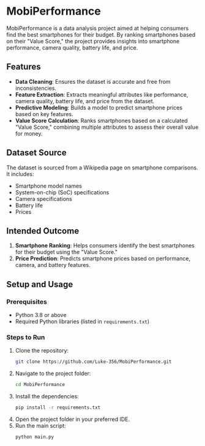 # MobiPerformance

MobiPerformance is a data analysis project aimed at helping consumers find the best smartphones for their budget. By ranking smartphones based on their "Value Score," the project provides insights into smartphone performance, camera quality, battery life, and price.

## Features
- **Data Cleaning**: Ensures the dataset is accurate and free from inconsistencies.
- **Feature Extraction**: Extracts meaningful attributes like performance, camera quality, battery life, and price from the dataset.
- **Predictive Modeling**: Builds a model to predict smartphone prices based on key features.
- **Value Score Calculation**: Ranks smartphones based on a calculated "Value Score," combining multiple attributes to assess their overall value for money.

## Dataset Source
The dataset is sourced from a Wikipedia page on smartphone comparisons. It includes:
- Smartphone model names
- System-on-chip (SoC) specifications
- Camera specifications
- Battery life
- Prices

## Intended Outcome
1. **Smartphone Ranking**: Helps consumers identify the best smartphones for their budget using the "Value Score."
2. **Price Prediction**: Predicts smartphone prices based on performance, camera, and battery features.

## Setup and Usage

### Prerequisites
- Python 3.8 or above
- Required Python libraries (listed in `requirements.txt`)

### Steps to Run
1. Clone the repository:
    ```bash
    git clone https://github.com/Luke-356/MobiPerformance.git
    ```
2. Navigate to the project folder:
    ```bash
    cd MobiPerformance
    ```
3. Install the dependencies:
    ```bash
    pip install -r requirements.txt
    ```
4. Open the project folder in your preferred IDE.
5. Run the main script:
    ```bash
    python main.py
    ```
